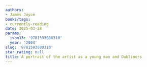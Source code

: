 ```yaml
---
authors:
- James Joyce
books/tags:
- currently-reading
date: 2025-03-28
params:
  isbn13: '9781593080310'
  year: '2004'
slug: '9781593080310'
star_rating: null
title: A portrait of the artist as a young man and Dubliners
---
```



<!--more-->